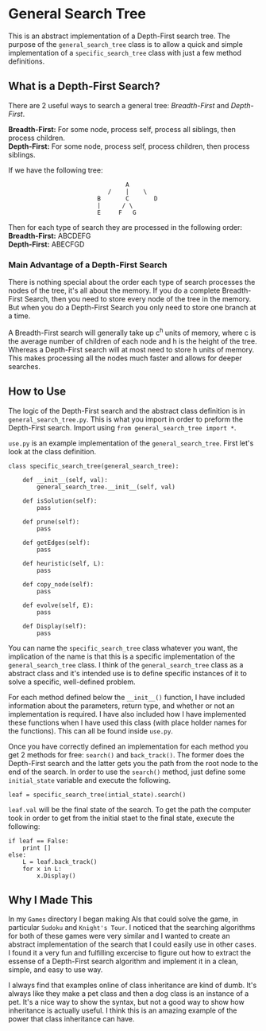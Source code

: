 # General Search Tree

This is an abstract implementation of a Depth-First search tree. The purpose of the `general_search_tree` class is to allow a quick and simple implementation of a `specific_search_tree` class with just a few method definitions.

## What is a Depth-First Search?

There are 2 useful ways to search a general tree: _Breadth-First_ and _Depth-First_.

**Breadth-First:** For some node, process self, process all siblings, then process children. </br>
**Depth-First:** For some node, process self, process children, then process siblings.

If we have the following tree:

```
								 A
							/	 |    \
						 B		 C		 D
						 |		/ \
						 E	   F   G		
```

Then for each type of search they are processed in the following order: </br>
**Breadth-First:** ABCDEFG </br>
**Depth-First:** ABECFGD

### Main Advantage of a Depth-First Search

There is nothing special about the order each type of search processes the nodes of the tree, it's all about the memory. If you do a complete Breadth-First Search, then you need to store every node of the tree in the memory. But when you do a Depth-First Search you only need to store one branch at a time.

A Breadth-First search will generally take up c<sup>h</sup> units of memory, where c is the average number of children of each node and h is the height of the tree. Whereas a Depth-First search will at most need to store h units of memory. This makes processing all the nodes much faster and allows for deeper searches.

## How to Use

The logic of the Depth-First search and the abstract class definition is in `general_search_tree.py`. This is what you import in order to preform the Depth-First search. Import using `from general_search_tree import *`.

`use.py` is an example implementation of the `general_search_tree`. First let's look at the class definition.

```
class specific_search_tree(general_search_tree):

    def __init__(self, val):
        general_search_tree.__init__(self, val)

    def isSolution(self):
        pass

    def prune(self):
        pass

    def getEdges(self):
        pass

    def heuristic(self, L):
        pass

    def copy_node(self):
        pass

    def evolve(self, E):
        pass

    def Display(self):
        pass
```

You can name the `specific_search_tree` class whatever you want, the implication of the name is that this is a specific implementation of the `general_search_tree` class. I think of the `general_search_tree` class as a abstract class and it's intended use is to define specific instances of it to solve a specific, well-defined problem.

For each method defined below the `__init__()` function, I have included information about the parameters, return type, and whether or not an implementation is required. I have also included how I have implemented these functions when I have used this class (with place holder names for the functions). This can all be found inside `use.py`.

Once you have correctly defined an implementation for each method you get 2 methods for free: `search()` and `back_track()`. The former does the Depth-First search and the latter gets you the path from the root node to the end of the search. In order to use the `search()` method, just define some `initial_state` variable and execute the following.


`leaf = specific_search_tree(intial_state).search()`

`leaf.val` will be the final state of the search. To get the path the computer took in order to get from the initial staet to the final state, execute the following:

```
if leaf == False:
    print []
else:
    L = leaf.back_track()
    for x in L:
        x.Display()
```

## Why I Made This

In my `Games` directory I began making AIs that could solve the game, in particular `Sudoku` and `Knight's Tour`. I noticed that the searching algorithms for both of these games were very similar and I wanted to create an abstract implementation of the search that I could easily use in other cases. I found it a very fun and fulfilling excercise to figure out how to extract the essense of a Depth-First search algorithm and implement it in a clean, simple, and easy to use way.

I always find that examples online of class inheritance are kind of dumb. It's always like they make a pet class and then a dog class is an instance of a pet. It's a nice way to show the syntax, but not a good way to show how inheritance is actually useful. I think this is an amazing example of the power that class inheritance can have.